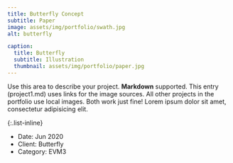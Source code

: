 ```yaml
---
title: Butterfly Concept
subtitle: Paper
image: assets/img/portfolio/swath.jpg
alt: butterfly

caption:
  title: Butterfly
  subtitle: Illustration
  thumbnail: assets/img/portfolio/paper.jpg
---
```

Use this area to describe your project. **Markdown** supported. This entry (project1.md) uses links for the image sources. All other projects in the portfolio use local images. Both work just fine! Lorem ipsum dolor sit amet, consectetur adipisicing elit. 

{:.list-inline}
- Date: Jun 2020
- Client: Butterfly
- Category: EVM3

